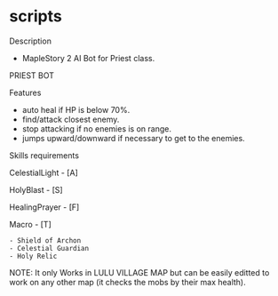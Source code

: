 # scripts

Description
  - MapleStory 2 AI Bot for Priest class.

PRIEST BOT 

Features 
  - auto heal if HP is below 70%.
  - find/attack closest enemy.
  - stop attacking if no enemies is on range.
  - jumps upward/downward if necessary to get to the enemies.

Skills requirements

CelestialLight - [A]

HolyBlast - [S]

HealingPrayer - [F]

Macro - [T]

    - Shield of Archon
    - Celestial Guardian
    - Holy Relic

NOTE: It only Works in LULU VILLAGE MAP but can be easily editted to work on any other map (it checks the mobs by their max health).
